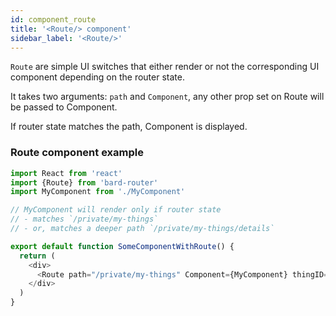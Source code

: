 ```yaml
---
id: component_route
title: '<Route/> component'
sidebar_label: '<Route/>'
---
```


`Route` are simple UI switches that either render or not the corresponding UI component depending on the router state.

It takes two arguments: `path` and `Component`, any other prop set on Route will be passed to Component.

If router state matches the path, Component is displayed.

### Route component example

```js
import React from 'react'
import {Route} from 'bard-router'
import MyComponent from './MyComponent'

// MyComponent will render only if router state
// - matches `/private/my-things`
// - or, matches a deeper path `/private/my-things/details`

export default function SomeComponentWithRoute() {
  return (
    <div>
      <Route path="/private/my-things" Component={MyComponent} thingID={1} />
    </div>
  )
}
```
